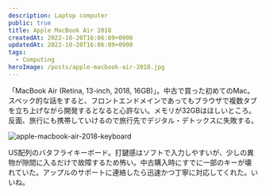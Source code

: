 ```yaml
---
description: Laptop computer
public: true
title: Apple MacBook Air 2018
createdAt: 2022-10-20T16:06:09+0900
updatedAt: 2022-10-20T16:06:09+0900
tags:
  - Computing
heroImage: /posts/apple-macbook-air-2018.jpg
---
```


「MacBook Air (Retina, 13-inch, 2018, 16GB)」。中古で買った初めてのMac。スペック的な話をすると、フロントエンドメインであってもブラウザで複数タブを立ち上げながら開発するとなると心許ない。メモリが32GBはほしいところ。反面、旅行にも携帯していけるので旅行先でデジタル・デトックスに失敗する。

![apple-macbook-air-2018-keyboard](/posts/apple-macbook-air-2018-keyboard.jpg)

US配列のバタフライキーボード。打鍵感はソフトで入力しやすいが、少しの異物が隙間に入るだけで故障するため怖い。中古購入時にすでに一部のキーが壊れていた。アップルのサポートに連絡したら迅速かつ丁寧に対応してくれた。いいね。
